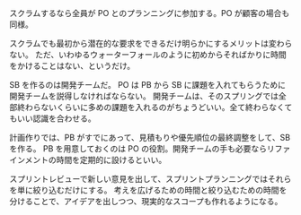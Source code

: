 スクラムするなら全員が PO とのプランニングに参加する。PO が顧客の場合も同様。

スクラムでも最初から潜在的な要求をできるだけ明らかにするメリットは変わらない。
ただ、いわゆるウォーターフォールのように初めからそればかりに時間をかけることはない、というだけ。

SB を作るのは開発チームだ。
PO は PB から SB に課題を入れてもらうために開発チームを説得しなければならない。
開発チームは、そのスプリングでは全部終わらないくらいに多めの課題を入れるのがちょうどいい。全て終わらなくてもいい認識を合わせる。

計画作りでは、PB がすでにあって、見積もりや優先順位の最終調整をして、SB を作る。
PB を用意しておくのは PO の役割。開発チームの手も必要ならリファインメントの時間を定期的に設けるといい。

スプリントレビューで新しい意見を出して、スプリントプランニングではそれらを単に絞り込むだけにする。
考えを広げるための時間と絞り込むための時間を分けることで、アイデアを出しつつ、現実的なスコープも作れるようになる。
